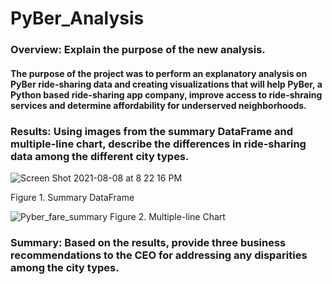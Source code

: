 # PyBer_Analysis

### Overview: Explain the purpose of the new analysis.
  #### The purpose of the project was to perform an explanatory analysis on PyBer ride-sharing data and creating visualizations that will help PyBer, a Python based ride-sharing app company, improve access to ride-shraing services and determine affordability for underserved neighborhoods.   


### Results: Using images from the summary DataFrame and multiple-line chart, describe the differences in ride-sharing data among the different city types.

![Screen Shot 2021-08-08 at 8 22 16 PM](https://user-images.githubusercontent.com/86751774/128652132-6911c145-b31a-4748-b482-068bc34bb1fe.png)

Figure 1. Summary DataFrame

![Pyber_fare_summary](https://user-images.githubusercontent.com/86751774/128652202-f79ff012-b374-4acd-b67a-d72c7b2b7a89.png)
Figure 2. Multiple-line Chart 

### Summary: Based on the results, provide three business recommendations to the CEO for addressing any disparities among the city types.
